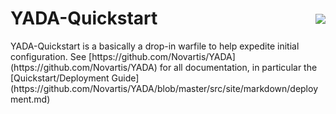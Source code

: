 # YADA-Quickstart
<div style="float:right;margin-top:-43px;">
<img src="https://github.com/Novartis/YADA/blob/master/src/site/resources/images/blox250.png"/>
</div> 
YADA-Quickstart is a basically a drop-in warfile to help expedite initial configuration. 
See [https://github.com/Novartis/YADA](https://github.com/Novartis/YADA)  for all documentation, in particular the [Quickstart/Deployment Guide](https://github.com/Novartis/YADA/blob/master/src/site/markdown/deployment.md)
